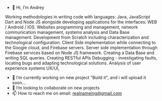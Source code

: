 - 👋 Hi, I’m Andrey

Working methodologies in writing code with languages: Java, JavaScript Dart and Node JS alongside developing applications for the interfaces: WEB / Android / IOS.
Websites programming and management, network communication management, systems analysis and Data Base management.
Development from Scratch including characterization and technological configuration.
Client Side implementation while connecting to the Google cloud, and Firebase servers.
Server side implementation through Firebase services based on Node JS framework.
Creating a Data Base and writing SQL queries.
Creating  RESTful APIs
Debugging - investigating faults, locating bugs and adapting technological solutions.
Analysis of user experience systems UX/UI, 

- 🌱 I’m currently working on new project "Build it", and i will upload it soon...
- 💞️ I’m looking to collaborate on new projects
- 📫 How to reach me on email: realnameing@gmail.com

<!---
surreal/surreal is a ✨ special ✨ repository because its `README.md` (this file) appears on your GitHub profile.
You can click the Preview link to take a look at your changes.
--->
